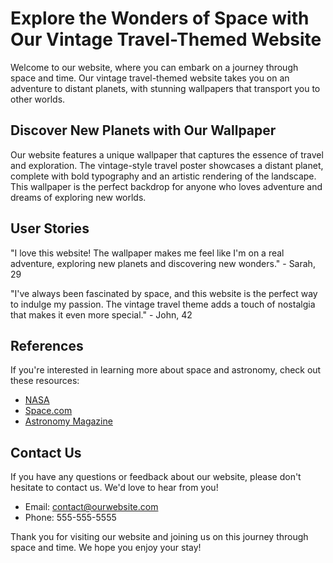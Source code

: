 <!--font:Playfair Display-->

# Explore the Wonders of Space with Our Vintage Travel-Themed Website

Welcome to our website, where you can embark on a journey through space and time. Our vintage travel-themed website takes you on an adventure to distant planets, with stunning wallpapers that transport you to other worlds.

## Discover New Planets with Our Wallpaper

Our website features a unique wallpaper that captures the essence of travel and exploration. The vintage-style travel poster showcases a distant planet, complete with bold typography and an artistic rendering of the landscape. This wallpaper is the perfect backdrop for anyone who loves adventure and dreams of exploring new worlds.

## User Stories

"I love this website! The wallpaper makes me feel like I'm on a real adventure, exploring new planets and discovering new wonders." - Sarah, 29

"I've always been fascinated by space, and this website is the perfect way to indulge my passion. The vintage travel theme adds a touch of nostalgia that makes it even more special." - John, 42

## References

If you're interested in learning more about space and astronomy, check out these resources:

- [NASA](#)
- [Space.com](#)
- [Astronomy Magazine](#)

## Contact Us

If you have any questions or feedback about our website, please don't hesitate to contact us. We'd love to hear from you!

- Email: [contact@ourwebsite.com](mailto:contact@ourwebsite.com)
- Phone: 555-555-5555

Thank you for visiting our website and joining us on this journey through space and time. We hope you enjoy your stay!

<!--

Write me content for website with wallpaper which alt text is:

"A vintage-style travel poster of a distant planet, with bold typography and an artistic rendering of the landscape."

The name/title of the page should not be 1:1 copy of the alt text but rather a real content of the website which is using this wallpaper.

- Use markdown format 
- Start with heading
- Heading should be short and concise
- The content should look like a real website 
- The website should not be about the wallpaper, wallpaper is just a related background
- Heading should be contain work "wallpaper" or "background"
- Include real sections like references, contact, user stories, etc. use things relevant to the page purpose.
- Feel free to use structure like headings, bullets, numbering, blockquotes, paragraphs, horizontal lines, etc.
- You can use formatting like bold or _italic_
- You can include UTF-8 emojis
- Links should be only #hash anchors (and you can refer to the document itself)
- Do not include images


---


# Explore the Wonders of Space with Our Vintage Travel-Themed Website

Welcome to our website, where you can embark on a journey through space and time. Our vintage travel-themed website takes you on an adventure to distant planets, with stunning wallpapers that transport you to other worlds.

## Discover New Planets with Our Wallpaper

Our website features a unique wallpaper that captures the essence of travel and exploration. The vintage-style travel poster showcases a distant planet, complete with bold typography and an artistic rendering of the landscape. This wallpaper is the perfect backdrop for anyone who loves adventure and dreams of exploring new worlds.

## User Stories

"I love this website! The wallpaper makes me feel like I'm on a real adventure, exploring new planets and discovering new wonders." - Sarah, 29

"I've always been fascinated by space, and this website is the perfect way to indulge my passion. The vintage travel theme adds a touch of nostalgia that makes it even more special." - John, 42

## References

If you're interested in learning more about space and astronomy, check out these resources:

- [NASA](#)
- [Space.com](#)
- [Astronomy Magazine](#)

## Contact Us

If you have any questions or feedback about our website, please don't hesitate to contact us. We'd love to hear from you!

- Email: [contact@ourwebsite.com](mailto:contact@ourwebsite.com)
- Phone: 555-555-5555

Thank you for visiting our website and joining us on this journey through space and time. We hope you enjoy your stay!

-->
